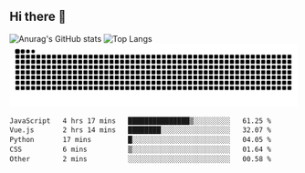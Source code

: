 ## Hi there 👋
![Anurag's GitHub stats](https://githubreadme-93cp.vercel.app/api?username=CNCoreSteb)
![Top Langs](https://githubreadme-93cp.vercel.app/api/top-langs/?username=CNCoreSteb)
<picture>
  <source media="(prefers-color-scheme: dark)" srcset="https://raw.githubusercontent.com/CNCoreSteb/CNCoreSteb/output/github-contribution-grid-snake-dark.svg">
  <source media="(prefers-color-scheme: light)" srcset="https://raw.githubusercontent.com/CNCoreSteb/CNCoreSteb/output/github-contribution-grid-snake.svg">
  <img alt="github contribution grid snake animation" src="https://raw.githubusercontent.com/CNCoreSteb/CNCoreSteb/output/github-contribution-grid-snake.svg">
</picture>

<!--START_SECTION:waka-->

```txt
JavaScript   4 hrs 17 mins   ███████████████▒░░░░░░░░░   61.25 %
Vue.js       2 hrs 14 mins   ████████░░░░░░░░░░░░░░░░░   32.07 %
Python       17 mins         █░░░░░░░░░░░░░░░░░░░░░░░░   04.05 %
CSS          6 mins          ▒░░░░░░░░░░░░░░░░░░░░░░░░   01.64 %
Other        2 mins          ░░░░░░░░░░░░░░░░░░░░░░░░░   00.58 %
```

<!--END_SECTION:waka-->


<!--
**CNCoreSteb/CNCoreSteb** is a ✨ _special_ ✨ repository because its `README.md` (this file) appears on your GitHub profile.

Here are some ideas to get you started:

- 🔭 I’m currently working on ...
- 🌱 I’m currently learning ...
- 👯 I’m looking to collaborate on ...
- 🤔 I’m looking for help with ...
- 💬 Ask me about ...
- 📫 How to reach me: ...
- 😄 Pronouns: ...
- ⚡ Fun fact: ...
-->
